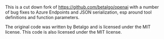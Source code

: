 This is a cut down fork of https://github.com/betalgo/openai with a number of bug fixes to Azure Endpoints and JSON serialization, esp around tool definitions and function parameters.

The original code was written by Betalgo and is licensed under the MIT license. This code is also licensed under the MIT license.